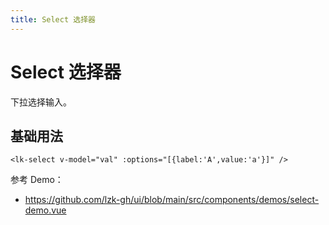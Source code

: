 ```yaml
---
title: Select 选择器
---
```


# Select 选择器

下拉选择输入。

## 基础用法

```vue
<lk-select v-model="val" :options="[{label:'A',value:'a'}]" />
```

参考 Demo：
- https://github.com/lzk-gh/ui/blob/main/src/components/demos/select-demo.vue
